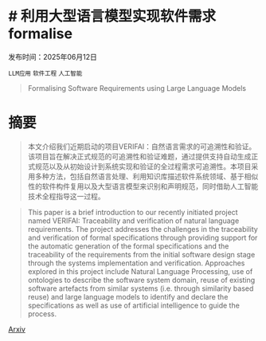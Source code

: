 # # 利用大型语言模型实现软件需求 formalise

发布时间：2025年06月12日

`LLM应用` `软件工程` `人工智能`

> Formalising Software Requirements using Large Language Models

# 摘要

> 本文介绍我们近期启动的项目VERIFAI：自然语言需求的可追溯性和验证。该项目旨在解决正式规范的可追溯性和验证难题，通过提供支持自动生成正式规范以及从初始设计到系统实现和验证的全过程需求可追溯性。本项目采用多种方法，包括自然语言处理、利用知识库描述软件系统领域、基于相似性的软件构件复用以及大型语言模型来识别和声明规范，同时借助人工智能技术全程指导这一过程。

> This paper is a brief introduction to our recently initiated project named VERIFAI: Traceability and verification of natural language requirements. The project addresses the challenges in the traceability and verification of formal specifications through providing support for the automatic generation of the formal specifications and the traceability of the requirements from the initial software design stage through the systems implementation and verification. Approaches explored in this project include Natural Language Processing, use of ontologies to describe the software system domain, reuse of existing software artefacts from similar systems (i.e. through similarity based reuse) and large language models to identify and declare the specifications as well as use of artificial intelligence to guide the process.

[Arxiv](https://arxiv.org/abs/2506.10704)